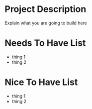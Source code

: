 # Project Description

Explain what you are going to build here

# Needs To Have List

- thing 1
- thing 2

# Nice To Have List

- thing 1
- thing 2